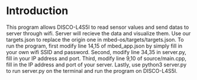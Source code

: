 # Introduction
  This program allows DISCO-L4S5I to read sensor values and send datas to server through wifi. Server will recieve the data and visualize them.
Use our targets.json to replace the origin one in mbed-os/targets/targets.json.
To run the program, first modify line 14,15 of mbed_app.json by simply fill in your own wifi SSID and password. 
Second, modify line 34,35 in server.py, fill in your IP address and port. 
Third, modify line 9,10 of source/main.cpp, fill in the IP address and port of your server. 
Lastly, use python3 server.py to run server.py on the terminal and run the program on DISCO-L4S5I.
